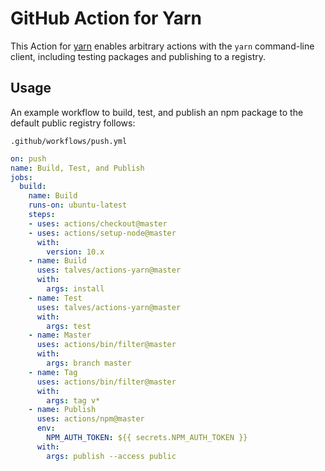 # GitHub Action for Yarn

This Action for [yarn](https://yarnpkg.com/en/) enables arbitrary actions with the `yarn` command-line client, including testing packages and publishing to a registry.

## Usage

An example workflow to build, test, and publish an npm package to the default public registry follows:

`.github/workflows/push.yml`
```yaml
on: push
name: Build, Test, and Publish
jobs:
  build:
    name: Build
    runs-on: ubuntu-latest
    steps:
    - uses: actions/checkout@master
    - uses: actions/setup-node@master
      with:
        version: 10.x
    - name: Build
      uses: talves/actions-yarn@master
      with:
        args: install
    - name: Test
      uses: talves/actions-yarn@master
      with:
        args: test
    - name: Master
      uses: actions/bin/filter@master
      with:
        args: branch master
    - name: Tag
      uses: actions/bin/filter@master
      with:
        args: tag v*
    - name: Publish
      uses: actions/npm@master
      env:
        NPM_AUTH_TOKEN: ${{ secrets.NPM_AUTH_TOKEN }}
      with:
        args: publish --access public
```
